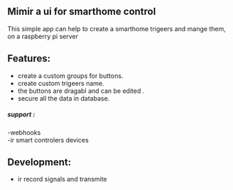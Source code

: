 ## Mimir a ui for smarthome control 
This simple app can help to create a smarthome trigeers and mange them,  
on a raspberry pi server
## Features:
- create a custom groups for buttons. 
- create custom trigeers name. 
- the buttons are dragabl and can be edited .
- secure all the data in database.
##### support :
-webhooks  
-ir smart controlers devices  
## Development:
- ir record signals and transmite
